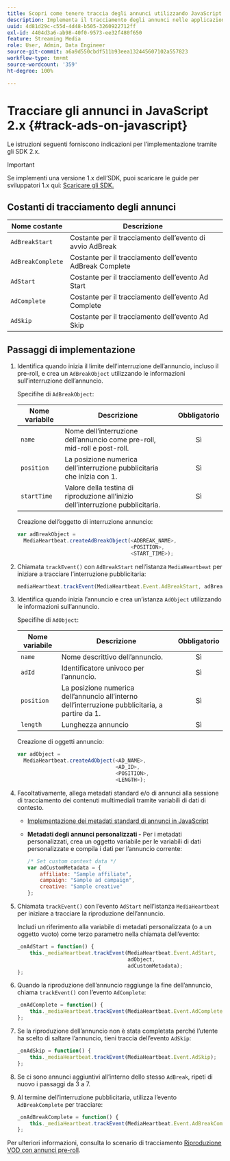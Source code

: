 ```yaml
---
title: Scopri come tenere traccia degli annunci utilizzando JavaScript 2.x
description: Implementa il tracciamento degli annunci nelle applicazioni browser (JS) utilizzando l’SDK per contenuti multimediali.
uuid: 4d81d29c-c55d-4d48-b505-3260922712ff
exl-id: 4404d3a6-ab98-40f0-9573-ee32f480f650
feature: Streaming Media
role: User, Admin, Data Engineer
source-git-commit: a6a9d550cbdf511b93eea132445607102a557823
workflow-type: tm+mt
source-wordcount: '359'
ht-degree: 100%

---
```


# Tracciare gli annunci in JavaScript 2.x {#track-ads-on-javascript}

Le istruzioni seguenti forniscono indicazioni per l’implementazione tramite gli SDK 2.x.

>[!IMPORTANT]
>
>Se implementi una versione 1.x dell’SDK, puoi scaricare le guide per sviluppatori 1.x qui: [Scaricare gli SDK.](/help/getting-started/download-sdks.md)

## Costanti di tracciamento degli annunci

| Nome costante | Descrizione   |
|---|---|
| `AdBreakStart` | Costante per il tracciamento dell’evento di avvio AdBreak |
| `AdBreakComplete` | Costante per il tracciamento dell’evento AdBreak Complete |
| `AdStart` | Costante per il tracciamento dell’evento Ad Start |
| `AdComplete` | Costante per il tracciamento dell’evento Ad Complete |
| `AdSkip` | Costante per il tracciamento dell’evento Ad Skip |

## Passaggi di implementazione

1. Identifica quando inizia il limite dell’interruzione dell’annuncio, incluso il pre-roll, e crea un `AdBreakObject` utilizzando le informazioni sull’interruzione dell’annuncio.

   Specifihe di `AdBreakObject`:

   | Nome variabile | Descrizione | Obbligatorio |
   | --- | --- | :---: |
   | `name` | Nome dell’interruzione dell’annuncio come pre-roll, mid-roll e post-roll. | Sì |
   | `position` | La posizione numerica dell’interruzione pubblicitaria che inizia con 1. | Sì |
   | `startTime` | Valore della testina di riproduzione all’inizio dell’interruzione pubblicitaria. | Sì |

   Creazione dell’oggetto di interruzione annuncio:

   ```js
   var adBreakObject =  
     MediaHeartbeat.createAdBreakObject(<ADBREAK_NAME>,  
                                        <POSITION>,  
                                        <START_TIME>);
   ```

1. Chiamata `trackEvent()` con `AdBreakStart` nell’istanza `MediaHeartbeat` per iniziare a tracciare l’interruzione pubblicitaria:

   ```js
   mediaHeartbeat.trackEvent(MediaHeartbeat.Event.AdBreakStart, adBreakObject);
   ```

1. Identifica quando inizia l’annuncio e crea un’istanza `AdObject` utilizzando le informazioni sull’annuncio.

   Specifihe di `AdObject`:

   | Nome variabile | Descrizione | Obbligatorio |
   | --- | --- | :---: |
   | `name` | Nome descrittivo dell’annuncio. | Sì |
   | `adId` | Identificatore univoco per l’annuncio. | Sì |
   | `position` | La posizione numerica dell’annuncio all’interno dell’interruzione pubblicitaria, a partire da 1. | Sì |
   | `length` | Lunghezza annuncio | Sì |

   Creazione di oggetti annuncio:

   ```js
   var adObject =  
     MediaHeartbeat.createAdObject(<AD_NAME>,  
                                   <AD_ID>,  
                                   <POSITION>,  
                                   <LENGTH>);
   ```

1. Facoltativamente, allega metadati standard e/o di annunci alla sessione di tracciamento dei contenuti multimediali tramite variabili di dati di contesto.

   * [Implementazione dei metadati standard di annunci in JavaScript](/help/use-cases/track-ads/impl-std-ad-metadata/impl-std-ad-md-js/impl-std-ad-metadata-js.md)
   * **Metadati degli annunci personalizzati -** Per i metadati personalizzati, crea un oggetto variabile per le variabili di dati personalizzate e compila i dati per l’annuncio corrente:

     ```js
     /* Set custom context data */
     var adCustomMetadata = {
         affiliate: "Sample affiliate",
         campaign: "Sample ad campaign",
         creative: "Sample creative"
     };
     ```

1. Chiamata `trackEvent()` con l’evento `AdStart` nell’istanza `MediaHeartbeat` per iniziare a tracciare la riproduzione dell’annuncio.

   Includi un riferimento alla variabile di metadati personalizzata (o a un oggetto vuoto) come terzo parametro nella chiamata dell’evento:

   ```js
   _onAdStart = function() {
       this._mediaHeartbeat.trackEvent(MediaHeartbeat.Event.AdStart,  
                                       adObject,  
                                       adCustomMetadata);
   };
   ```

1. Quando la riproduzione dell’annuncio raggiunge la fine dell’annuncio, chiama `trackEvent()` con l’evento `AdComplete`:

   ```js
   _onAdComplete = function() {
       this._mediaHeartbeat.trackEvent(MediaHeartbeat.Event.AdComplete);
   };
   ```

1. Se la riproduzione dell’annuncio non è stata completata perché l’utente ha scelto di saltare l’annuncio, tieni traccia dell’evento `AdSkip`:

   ```js
   _onAdSkip = function() {
       this._mediaHeartbeat.trackEvent(MediaHeartbeat.Event.AdSkip);
   };
   ```

1. Se ci sono annunci aggiuntivi all’interno dello stesso `AdBreak`, ripeti di nuovo i passaggi da 3 a 7.
1. Al termine dell’interruzione pubblicitaria, utilizza l’evento `AdBreakComplete` per tracciare:

   ```js
   _onAdBreakComplete = function() {
       this._mediaHeartbeat.trackEvent(MediaHeartbeat.Event.AdBreakComplete);
   };
   ```

Per ulteriori informazioni, consulta lo scenario di tracciamento [Riproduzione VOD con annunci pre-roll](/help/use-cases/tracking-scenarios/vod-preroll-ads.md).
